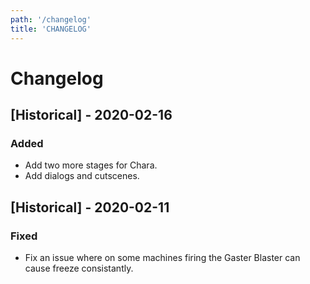 ```yaml
---
path: '/changelog'
title: 'CHANGELOG'
---
```


# Changelog

## [Historical] - 2020-02-16

### Added

- Add two more stages for Chara.
- Add dialogs and cutscenes.

## [Historical] - 2020-02-11

### Fixed

- Fix an issue where on some machines firing the Gaster Blaster can cause freeze consistantly.

